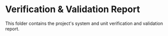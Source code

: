 # Verification & Validation Report

This folder contains the project's system and unit verification and validation report.
